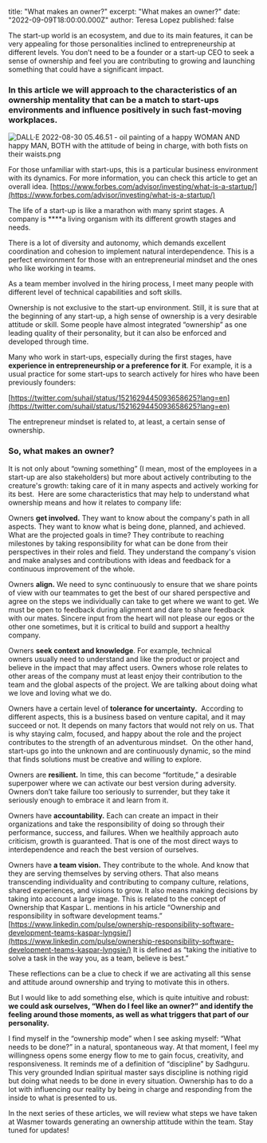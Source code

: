 title: "What makes an owner?"
excerpt: "What makes an owner?"
date: "2022-09-09T18:00:00.000Z"
author: Teresa Lopez
published: false


The start-up world is an ecosystem, and due to its main features, it can be very appealing for those personalities inclined to entrepreneurship at different levels. You don’t need to be a founder or a start-up CEO to seek a sense of ownership and feel you are contributing to growing and launching something that could have a significant impact.

### In this article we will approach to the characteristics of an ownership mentality that can be a match to start-ups environments and influence positively in such fast-moving workplaces.

![DALL·E 2022-08-30 05.46.51 - oil painting of a happy WOMAN AND happy MAN, BOTH with the attitude of being in charge, with both fists on their waists.png](What%20makes%20an%20owner%20cf182c01639f4d058d0d97e79e30a889/DALLE_2022-08-30_05.46.51_-_oil_painting_of_a_happy_WOMAN_AND_happy_MAN_BOTH_with_the_attitude_of_being_in_charge_with_both_fists_on_their_waists.png)

For those unfamiliar with start-ups, this is a particular business environment with its dynamics. For more information, you can check this article to get an overall idea. [https://www.forbes.com/advisor/investing/what-is-a-startup/](https://www.forbes.com/advisor/investing/what-is-a-startup/)

The life of a start-up is like a marathon with many sprint stages. A company is ****a living organism with its different growth stages and needs.  

There is a lot of diversity and autonomy, which demands excellent coordination and cohesion to implement natural interdependence. This is a perfect environment for those with an entrepreneurial mindset and the ones who like working in teams.

As a team member involved in the hiring process, I meet many people with different level of technical capabilities and soft skills. 

Ownership is not exclusive to the start-up environment. Still, it is sure that at the beginning of any start-up, a high sense of ownership is a very desirable attitude or skill. Some people have almost integrated “ownership” as one leading quality of their personality, but it can also be enforced and developed through time. 

Many who work in start-ups, especially during the first stages, have **experience in entrepreneurship or a preference for it**.  For example, it is a usual practice for some start-ups to search actively for hires who have been previously founders:  

[https://twitter.com/suhail/status/1521629445093658625?lang=en](https://twitter.com/suhail/status/1521629445093658625?lang=en)

The entrepreneur mindset is related to, at least, a certain sense of ownership. 

### **So, what makes an owner?**

It is not only about “owning something”  (I mean, most of the employees in a start-up are also stakeholders) but more about actively contributing to the creature's growth: taking care of it in many aspects and actively working for its best.  Here are some characteristics that may help to understand what ownership means and how it relates to company life:

Owners **get involved.** They want to know about the company's path in all aspects. They want to know what is being done, planned, and achieved. What are the projected goals in time? They contribute to reaching milestones by taking responsibility for what can be done from their perspectives in their roles and field. They understand the company's vision and make analyses and contributions with ideas and feedback for a continuous improvement of the whole.

Owners **align.** We need to sync continuously to ensure that we share points of view with our teammates to get the best of our shared perspective and agree on the steps we individually can take to get where we want to get. We must be open to feedback during alignment and dare to share feedback with our mates. Sincere input from the heart will not please our egos or the other one sometimes, but it is critical to build and support a healthy company.

Owners **seek context and knowledge**. For example, technical owners usually need to understand and like the product or project and believe in the impact that may affect users. Owners whose role relates to other areas of the company must at least enjoy their contribution to the team and the global aspects of the project. We are talking about doing what we love and loving what we do.

Owners have a certain level of **tolerance for uncertainty.**  According to different aspects, this is a business based on venture capital, and it may succeed or not. It depends on many factors that would not rely on us. That is why staying calm, focused, and happy about the role and the project contributes to the strength of an adventurous mindset.  On the other hand, start-ups go into the unknown and are continuously dynamic, so the mind that finds solutions must be creative and willing to explore.

Owners are **resilient.** In time, this can become “fortitude,” a desirable superpower where we can activate our best version during adversity. Owners don’t take failure too seriously to surrender, but they take it seriously enough to embrace it and learn from it.

Owners have **accountability.** Each can create an impact in their organizations and take the responsibility of doing so through their performance, success, and failures. When we healthily approach auto criticism, growth is guaranteed. That is one of the most direct ways to interdependence and reach the best version of ourselves.

Owners have **a team vision.** They contribute to the whole. And know that they are serving themselves by serving others. That also means transcending individuality and contributing to company culture, relations, shared experiences, and visions to grow. It also means making decisions by taking into account a large image. This is related to the concept of Ownership that Kaspar L. mentions in his article “Ownership and responsibility in software development teams.” [https://www.linkedin.com/pulse/ownership-responsibility-software-development-teams-kaspar-lyngsie/](https://www.linkedin.com/pulse/ownership-responsibility-software-development-teams-kaspar-lyngsie/) It is defined as “taking the initiative to solve a task in the way you, as a team, believe is best.”

These reflections can be a clue to check if we are activating all this sense and attitude around ownership and trying to motivate this in others.

But I would like to add something else, which is quite intuitive and robust: **we could ask ourselves, “When do I feel like an owner?” and identify the feeling around those moments, as well as what triggers that part of our personality.**

I find myself in the “ownership mode” when I see asking myself: “What needs to be done?” in a natural, spontaneous way. At that moment, I feel my willingness opens some energy flow to me to gain focus, creativity, and responsiveness. It reminds me of a definition of “discipline” by Sadhguru. This very grounded Indian spiritual master says discipline is nothing rigid but doing what needs to be done in every situation. Ownership has to do a lot with influencing our reality by being in charge and responding from the inside to what is presented to us. 

In the next series of these articles, we will review what steps we have taken at Wasmer towards generating an ownership attitude within the team. Stay tuned for updates!